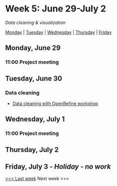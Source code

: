 # Week 5: June 29-July 2

*Data cleaning & visualization*

[Monday](#monday-june-29) | [Tuesday](#tuesday-june-30) | [Wednesday](#wednesday-july-1) | [Thursday](#thursday-july-2) | [Friday](#friday-june-26)

## Monday, June 29

### 11:00 Project meeting

## Tuesday, June 30

### Data cleaning
- [Data cleaning with OpenRefine workshop](https://github.com/tri-cods/tidy-data)

## Wednesday, July 1

### 11:00 Project meeting

## Thursday, July 2

## Friday, July 3 - *Holiday - no work*

[<<< Last week](/4-data.md) Next week >>>

